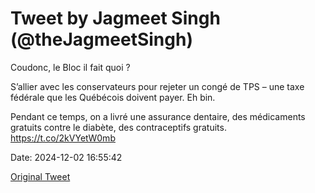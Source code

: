 # Tweet by Jagmeet Singh (@theJagmeetSingh)

Coudonc, le Bloc il fait quoi ?

S’allier avec les conservateurs pour rejeter un congé de TPS – une taxe fédérale que les Québécois doivent payer. Eh bin.

Pendant ce temps, on a livré une assurance dentaire, des médicaments gratuits contre le diabète, des contraceptifs gratuits. https://t.co/2kVYetW0mb

Date: 2024-12-02 16:55:42

[Original Tweet](https://x.com/theJagmeetSingh/status/1863628118428160241)
